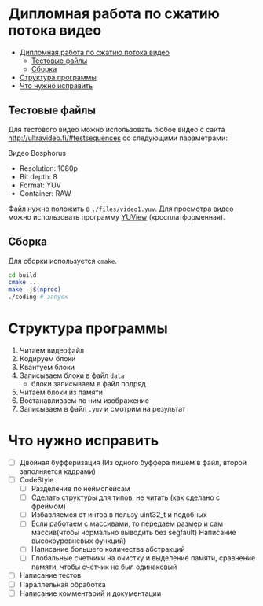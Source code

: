 # Дипломная работа по сжатию потока видео

- [Дипломная работа по сжатию потока видео](#дипломная-работа-по-сжатию-потока-видео)
  - [Тестовые файлы](#тестовые-файлы)
  - [Сборка](#сборка)
- [Структура программы](#структура-программы)
- [Что нужно исправить](#что-нужно-исправить)

## Тестовые файлы

Для тестового видео можно использовать любое видео с сайта
http://ultravideo.fi/#testsequences со следующими параметрами:

Видео Bosphorus
- Resolution: 1080p
- Bit depth: 8
- Format: YUV
- Container: RAW

Файл нужно положить в `./files/video1.yuv`. Для просмотра видео можно использовать программу
[YUView](https://github.com/IENT/YUView) (кросплатформенная).

## Сборка

Для сборки используется `cmake`.

```bash
cd build
cmake ..
make -j$(nproc)
./coding # запуск
```

# Структура программы

1. Читаем видеофайл
2. Кодируем блоки
3. Квантуем блоки
4. Записываем блоки в файл `data`
   - блоки записываем в файл подряд
5. Читаем блоки из памяти
6. Востанавливаем по ним изображение
7. Записываем в файл `.yuv` и смотрим на результат

# Что нужно исправить
- [ ] Двойная буфферизация (Из одного буффера пишем в файл, второй заполняется кадрами)
- [ ] CodeStyle
    - [ ] Разделение по неймспейсам
    - [ ] Сделать структуры для типов, не читать (как сделано с фреймом)
    - [ ] Избавляемся от интов в пользу uint32_t и подобных
    - [ ] Если работаем с массивами, то передаем размер и сам массив(чтобы нормально выводить без segfault) Написание высокоуровневых функций)
    - [ ] Написание большего количества абстракций
    - [ ] Глобальные счетчики на очистку и выделение памяти, сравнение памяти, чтобы счетчик не был одинаковый
- [ ] Написание тестов
- [ ] Параллельная обработка
- [ ] Написание комментарий и документации
